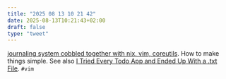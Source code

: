 ```yaml
---
title: "2025 08 13 10 21 42"
date: 2025-08-13T10:21:43+02:00
draft: false
type: "tweet"
---
```

[journaling system cobbled together with nix, vim, coreutils](https://tangled.sh/@oppi.li/journal). How to make things simple. See also [I Tried Every Todo App and Ended Up With a .txt File](https://www.al3rez.com/todo-txt-journey). `#vim`
